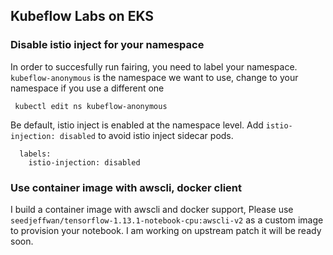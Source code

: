 ## Kubeflow Labs on EKS


### Disable istio inject for your namespace
In order to succesfully run fairing, you need to label your namespace. `kubeflow-anonymous` is the namespace we want to use, change to your namespace if you use a different one

```
 kubectl edit ns kubeflow-anonymous
```

Be default, istio inject is enabled at the namespace level. Add `istio-injection: disabled` to avoid istio inject sidecar pods.

```
  labels:
    istio-injection: disabled
```


### Use container image with awscli, docker client

I build a container image with awscli and docker support, Please use `seedjeffwan/tensorflow-1.13.1-notebook-cpu:awscli-v2` as a custom image to provision your notebook. I am working on upstream patch it will be ready soon.